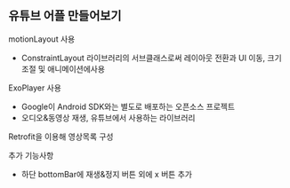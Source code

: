 ## 유튜브 어플 만들어보기

motionLayout 사용
- ConstraintLayout 라이브러리의 서브클래스로써 레이아웃 전환과 UI 이동, 크기조절 및 애니메이션에사용

ExoPlayer 사용
- Google이 Android SDK와는 별도로 배포하는 오픈소스 프로젝트
- 오디오&동영상 재생, 유튜브에서 사용하는 라이브러리

Retrofit을 이용해 영상목록 구성

추가 기능사항
- 하단 bottomBar에 재생&정지 버튼 외에 x 버튼 추가


